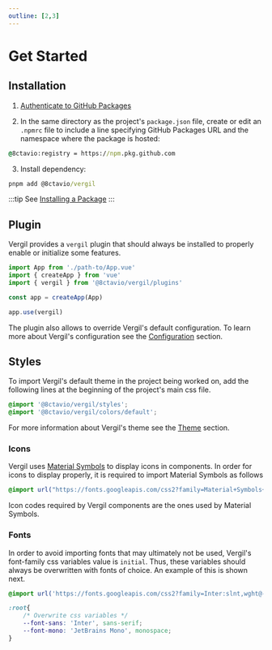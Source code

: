 ```yaml
---
outline: [2,3]
---
```


# Get Started

## Installation

1. [Authenticate to GitHub Packages](https://docs.github.com/en/packages/working-with-a-github-packages-registry/working-with-the-npm-registry#authenticating-to-github-packages)

2. In the same directory as the project's `package.json` file, create or edit an `.npmrc` file to include a line specifying GitHub Packages URL and the namespace where the package is hosted:

```cmd
@8ctavio:registry = https://npm.pkg.github.com
```

3. Install dependency:

```cmd
pnpm add @8ctavio/vergil
```
:::tip
See [Installing a Package](https://docs.github.com/en/packages/working-with-a-github-packages-registry/working-with-the-npm-registry#installing-a-package)
:::

## Plugin

Vergil provides a `vergil` plugin that should always be installed to properly enable or initialize some features. 

```js
import App from './path-to/App.vue'
import { createApp } from 'vue'
import { vergil } from '@8ctavio/vergil/plugins'

const app = createApp(App)

app.use(vergil)
```

The plugin also allows to override Vergil's default configuration. To learn more about Vergil's configuration see the [Configuration](/configuration.md) section.

## Styles

To import Vergil's default theme in the project being worked on, add the following lines at the beginning of the project's main css file.

```css
@import '@8ctavio/vergil/styles';
@import '@8ctavio/vergil/colors/default';
```

For more information about Vergil's theme see the [Theme](/theme.md) section.

### Icons

Vergil uses [Material Symbols](https://fonts.google.com/icons?icon.style=Rounded&icon.set=Material+Symbols) to display icons in components. In order for icons to display properly, it is required to import Material Symbols as follows

```css
@import url("https://fonts.googleapis.com/css2?family=Material+Symbols+Rounded:FILL@1");
```

Icon codes required by Vergil components are the ones used by Material Symbols.

### Fonts

In order to avoid importing fonts that may ultimately not be used, Vergil's font-family css variables value is `initial`. Thus, these variables should always be overwritten with fonts of choice. An example of this is shown next.

```css
@import url('https://fonts.googleapis.com/css2?family=Inter:slnt,wght@-10..0,100..900&family=JetBrains+Mono:ital,wght@0,100..800;1,100..800&display=swap');

:root{
    /* Overwrite css variables */
    --font-sans: 'Inter', sans-serif;
    --font-mono: 'JetBrains Mono', monospace;
}
```